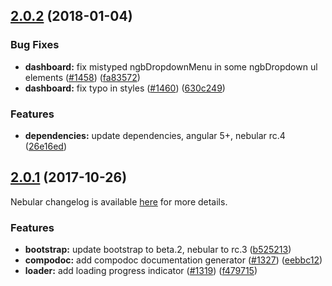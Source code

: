 <a name="2.0.2"></a>
## [2.0.2](https://github.com/akveo/ngx-admin/compare/v2.0.1...v2.0.2) (2018-01-04)


### Bug Fixes

* **dashboard:** fix mistyped ngbDropdownMenu in some ngbDropdown ul elements ([#1458](https://github.com/akveo/ngx-admin/issues/1458)) ([fa83572](https://github.com/akveo/ngx-admin/commit/fa83572))
* **dashboard:** fix typo in styles ([#1460](https://github.com/akveo/ngx-admin/issues/1460)) ([630c249](https://github.com/akveo/ngx-admin/commit/630c249))


### Features

* **dependencies:** update dependencies, angular 5+, nebular rc.4 ([26e16ed](https://github.com/akveo/ngx-admin/commit/26e16ed))



<a name="2.0.1"></a>
## [2.0.1](https://github.com/akveo/ngx-admin/compare/v2.0.0...v2.0.1) (2017-10-26)


Nebular changelog is available [here](https://github.com/akveo/nebular/blob/master/CHANGELOG.md#200-rc3-2017-10-26) for more details. 

### Features

* **bootstrap:** update bootstrap to beta.2, nebular to rc.3 ([b525213](https://github.com/akveo/ngx-admin/commit/b525213))
* **compodoc:** add compodoc documentation generator ([#1327](https://github.com/akveo/ngx-admin/issues/1327)) ([eebbc12](https://github.com/akveo/ngx-admin/commit/eebbc12))
* **loader:** add loading progress indicator ([#1319](https://github.com/akveo/ngx-admin/issues/1319)) ([f479715](https://github.com/akveo/ngx-admin/commit/f479715))



